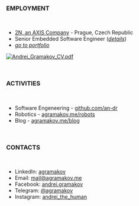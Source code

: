 ### EMPLOYMENT

 <br>

- [2N, an AXIS Company](https://www.2n.com/) - Prague, Czech Republic
- Senior Embedded Software Engineer ([*details*](https://agramakov.me/cv-online/#employment-history))
- *[go to portfolio](https://agramakov.me/portfolio)*

[![Andrei_Gramakov_CV.pdf](https://img.shields.io/badge/CV:_PDF_Version-Download-green?style=social&logo=Read.cv&link=https://agramakov.me/cv-pdf)](https://agramakov.me/cv-pdf)

<br>

### ACTIVITIES

 <br>

- Software Engeneering - [github.com/an-dr](https://github.com/an-dr)
- Robotics - [agramakov.me/robots](https://agramakov.me/robots)
- Blog - [agramakov.me/blog](https://agramakov.me/blog)

<br>

### CONTACTS

 <br>

- LinkedIn: [agramakov](https://www.linkedin.com/in/agramakov/)
- Email: [mail@agramakov.me](mailto:mail@agramakov.me)
- Facebook: [andrei.gramakov](https://www.facebook.com/andrei.gramakov)
- Telegram: [@agramakov](https://t.me/agramakov)
- Instagram: [andrei_the_human](https://www.instagram.com/andrei_the_human)
